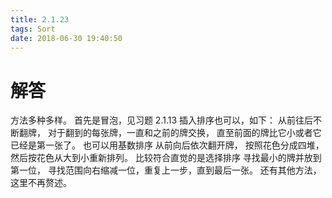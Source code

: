 ```yaml
---
title: 2.1.23
tags: Sort
date: 2018-06-30 19:40:50
---
```


# 解答

方法多种多样。
首先是冒泡，见习题 2.1.13 
插入排序也可以，如下： 
从前往后不断翻牌，
 对于翻到的每张牌，一直和之前的牌交换，
直至前面的牌比它小或者它已经是第一张了。
也可以用基数排序
从前向后依次翻开牌，
按照花色分成四堆，
然后按花色从大到小重新排列。
比较符合直觉的是选择排序
寻找最小的牌并放到第一位，
寻找范围向右缩减一位，重复上一步，直到最后一张。
还有其他方法，这里不再赘述。

